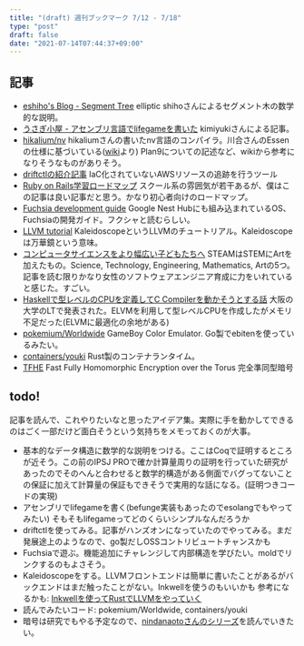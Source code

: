 ```yaml
---
title: "(draft) 週刊ブックマーク 7/12 - 7/18"
type: "post"
draft: false
date: "2021-07-14T07:44:37+09:00"
---
```


## 記事
- [eshiho's Blog - Segment Tree](https://shiho-elliptic.tumblr.com/post/187841789319/segment-tree) elliptic shihoさんによるセグメント木の数学的な説明。
- [うさぎ小屋 - アセンブリ言語でlifegameを書いた](https://kimiyuki.net/blog/2016/01/07/lifegame-in-assembly/) kimiyukiさんによる記事。
- [hikalium/nv](https://github.com/hikalium/nv) hikaliumさんの書いたnv言語のコンパイラ。川合さんのEssenの仕様に基づいている([wiki](https://github.com/hikalium/nv/wiki)より) Plan9についての記述など、wikiから参考になりそうなものがありそう。
- [driftctlの紹介記事](https://zenn.dev/gosarami/articles/dd938001eac988e44d11) IaC化されていないAWSリソースの追跡を行うツール
- [Ruby on Rails学習ロードマップ](https://mitsuru53.github.io/ruby-roadmap/) スクール系の雰囲気が若干あるが、僕はこの記事は良い記事だと思う。かなり初心者向けのロードマップ。
- [Fuchsia development guide](https://fuchsia.dev/fuchsia-src/development) Google Nest Hubにも組み込まれているOS、Fuchsiaの開発ガイド。フクシャと読むらしい。
- [LLVM tutorial](https://llvm.org/docs/tutorial/MyFirstLanguageFrontend/index.html) KaleidoscopeというLLVMのチュートリアル。Kaleidoscopeは万華鏡という意味。
- [コンピュータサイエンスをより幅広い子どもたちへ](https://japan.googleblog.com/2021/06/CS-Education.html) STEAMはSTEMにArtを加えたもの。Science, Technology, Engineering, Mathematics, Artの5つ。記事を読む限りかなり女性のソフトウェアエンジニア育成に力をいれていると感じた。すごい。
- [Haskellで型レベルのCPUを定義してC Compilerを動かそうとする話](https://www.slideshare.net/SoheiYamaga/compile-time-type-level-c-compiler-this-may-indicate-out-of-memory) 大阪の大学のLTで発表された。ELVMを利用して型レベルCPUを作成したがメモリ不足だった(ELVMに最適化の余地がある)
- [pokemium/Worldwide](https://github.com/pokemium/Worldwide) GameBoy Color Emulator. Go製でebitenを使っているみたい。
- [containers/youki](https://github.com/containers/youki) Rust製のコンテナランタイム。
- [TFHE](https://tfhe.github.io/tfhe/) Fast Fully Homomorphic Encryption over the Torus 完全準同型暗号

## todo!
記事を読んで、これやりたいなと思ったアイデア集。実際に手を動かしてできるのはごく一部だけど面白そうという気持ちをメモっておくのが大事。

- 基本的なデータ構造に数学的な説明をつける。ここはCoqで証明するところが近そう。この前のIPSJ PROで確か計算量周りの証明を行っていた研究があったのでそのへんと合わせると数学的構造がある側面でバグってないことの保証に加えて計算量の保証もできそうで実用的な話になる。(証明つきコードの実現)
- アセンブリでlifegameを書く(befunge実装もあったのでesolangでもやってみたい) そもそもlifegameってどのくらいシンプルなんだろうか
- driftctlを使ってみる。記事がハンズオンになっていたのでやってみる。まだ発展途上のようなので、go製だしOSSコントリビュートチャンスかも
- Fuchsiaで遊ぶ。機能追加にチャレンジして内部構造を学びたい。moldでリンクするのもよさそう。
- Kaleidoscopeをする。LLVMフロントエンドは簡単に書いたことがあるがバックエンドはまだ触ったことがない。Inkwellを使うのもいいかも 参考になるかも: [Inkwellを使ってRustでLLVMをやっていく](https://cordx56.hatenablog.com/entry/2021/07/09/191006)
- 読んでみたいコード: pokemium/Worldwide, containers/youki
- 暗号は研究でもやる予定なので、[nindanaotoさんのシリーズ](https://qiita.com/nindanaoto/items/98335ad4d32b927effa9)を読んでいきたい。
